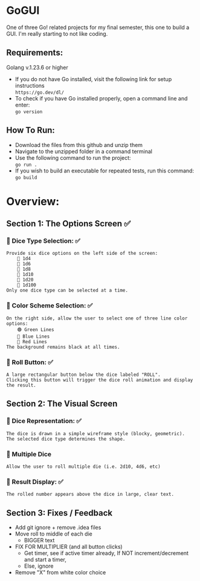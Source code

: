 # GoGUI
One of three Go! related projects for my final semester, this one to build a GUI.
I'm really starting to not like coding.

## Requirements:
Golang v.1.23.6 or higher
- If you do not have Go installed, visit the following link for setup instructions  
  `https://go.dev/dl/`
- To check if you have Go installed properly, open a command line and enter:  
  `go version`

## How To Run:
- Download the files from this github and unzip them
- Navigate to the unzipped folder in a command terminal
- Use the following command to run the project:  
  `go run .`
- If you wish to build an executable for repeated tests, run this command:  
  `go build`



# Overview:

## Section 1: The Options Screen ✅
### 🔹 Dice Type Selection: ✅

    Provide six dice options on the left side of the screen:
        🎲 1d4
        🎲 1d6
        🎲 1d8
        🎲 1d10
        🎲 1d20
        🎲 1d100
    Only one dice type can be selected at a time.

### 🔹 Color Scheme Selection: ✅

    On the right side, allow the user to select one of three line color options:
        🟢 Green Lines
        🔵 Blue Lines
        🔴 Red Lines
    The background remains black at all times.

### 🔹 Roll Button: ✅

    A large rectangular button below the dice labeled "ROLL".
    Clicking this button will trigger the dice roll animation and display the result.

## Section 2: The Visual Screen

### 🎲 Dice Representation: ✅

    The dice is drawn in a simple wireframe style (blocky, geometric).
    The selected dice type determines the shape.

### 🎲 Multiple Dice

    Allow the user to roll multiple die (i.e. 2d10, 4d6, etc)

### 🎲 Result Display: ✅

    The rolled number appears above the dice in large, clear text.

## Section 3: Fixes / Feedback

- Add git ignore + remove .idea files
- Move roll to middle of each die
  - BIGGER text
- FIX FOR MULTIPLIER (and all button clicks)
  - Get timer, see if active timer already, If NOT increment/decrement and start a timer,
  - Else, ignore
- Remove "X" from white color choice